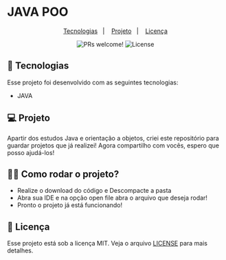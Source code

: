 # JAVA POO

 <p align="center">
  <a href="#-tecnologias">Tecnologias</a>&nbsp;&nbsp;&nbsp;|&nbsp;&nbsp;&nbsp;
  <a href="#-projeto">Projeto</a>&nbsp;&nbsp;&nbsp;|&nbsp;&nbsp;&nbsp;
  <a href="#memo-licença">Licença</a>
</p>

<p align="center">
 <img src="https://img.shields.io/static/v1?label=PRs&message=welcome&color=49AA26&labelColor=000000" alt="PRs welcome!" />

  <img alt="License" src="https://img.shields.io/static/v1?label=license&message=MIT&color=49AA26&labelColor=000000">
</p>


## 🚀 Tecnologias

Esse projeto foi desenvolvido com as seguintes tecnologias:

- JAVA


## 💻 Projeto

Apartir dos estudos Java e orientação a objetos, criei este repositório para guardar projetos que já realizei!
Agora compartilho com vocês, espero que posso ajudá-los!


## 🤷‍♂️ Como rodar o projeto?
- Realize o download do código e Descompacte a pasta
- Abra sua IDE e na opção open file abra o arquivo que deseja rodar!
- Pronto o projeto já está funcionando!



## 📝 Licença

Esse projeto está sob a licença MIT. Veja o arquivo [LICENSE](.github/LICENSE.md) para mais detalhes.

 
